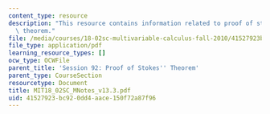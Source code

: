 ```yaml
---
content_type: resource
description: "This resource contains information related to proof of stokes\u2019\
  \ theorem."
file: /media/courses/18-02sc-multivariable-calculus-fall-2010/41527923bc920dd4aace150f72a87f96_MIT18_02SC_MNotes_v13.3.pdf
file_type: application/pdf
learning_resource_types: []
ocw_type: OCWFile
parent_title: 'Session 92: Proof of Stokes'' Theorem'
parent_type: CourseSection
resourcetype: Document
title: MIT18_02SC_MNotes_v13.3.pdf
uid: 41527923-bc92-0dd4-aace-150f72a87f96
---
```

